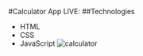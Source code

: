 #Calculator App
LIVE: 
##Technologies
* HTML
* CSS
* JavaScript
![calculator](https://user-images.githubusercontent.com/105353562/189491847-ce017da7-39ed-4656-8a06-168addcbd0b1.png)
